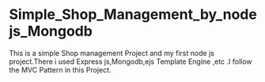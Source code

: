 # Simple_Shop_Management_by_nodejs_Mongodb
This is a simple Shop management Project and my first node js project.There i used Express js,Mongodb,ejs Template Engine ,etc .I follow the MVC Pattern in this Project.

